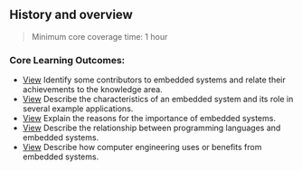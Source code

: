 ## History and overview

> Minimum core coverage time: 1 hour

### Core Learning Outcomes:

- [View]() Identify some contributors to embedded systems and relate their achievements to the knowledge area.
- [View]() Describe the characteristics of an embedded system and its role in several example applications.
- [View]() Explain the reasons for the importance of embedded systems.
- [View]() Describe the relationship between programming languages and embedded systems.
- [View]() Describe how computer engineering uses or benefits from embedded systems.
